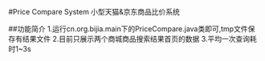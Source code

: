 #Price Compare System
小型天猫&京东商品比价系统

##功能简介
1.运行cn.org.bijia.main下的PriceCompare.java类即可,tmp文件保存有结果文件
2.目前只展示两个商城商品搜索结果首页的数据
3.平均一次查询耗时1~3s
